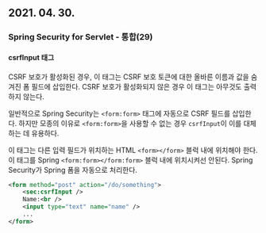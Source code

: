 ## 2021. 04. 30.

### Spring Security for Servlet - 통합(29)

#### csrfInput 태그

CSRF 보호가 활성화된 경우, 이 태그는 CSRF 보호 토큰에 대한 올바른 이름과 값을 숨겨진 폼 필드에 삽입한다. CSRF 보호가 활성화되지 않은 경우 이 태그는 아무것도 출력하지 않는다.

일반적으로 Spring Security는 `<form:form>` 태그에 자동으로 CSRF 필드를 삽입한다. 하지만 모종의 이유로 `<form:form>`을 사용할 수 없는 경우 `csrfInput`이 이를 대체하는 데 유용하다.

이 태그는 다른 입력 필드가 위치하는 HTML `<form></form>` 블럭 내에 위치해야 한다. 이 태그를 Spring `<form:form></form:form>` 블럭 내에 위치시켜선 안된다. Spring Security가 Spring 폼을 자동으로 처리한다.

```xml
<form method="post" action="/do/something">
    <sec:csrfInput />
    Name:<br />
    <input type="text" name="name" />
    ...
</form>
```



